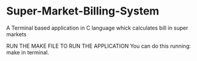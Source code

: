# Super-Market-Billing-System
A Terminal based application in C language whick calculates bill in super markets 

RUN THE MAKE FILE TO RUN THE APPLICATION
You can do this running:
make 
in terminal.
